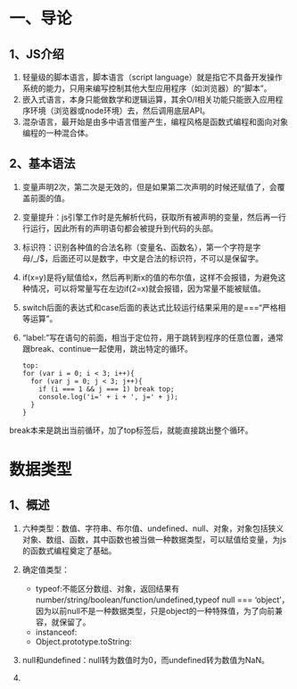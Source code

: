 # 一、导论
## 1、JS介绍
 1. 轻量级的脚本语言，脚本语言（script
    language）就是指它不具备开发操作系统的能力，只用来编写控制其他大型应用程序（如浏览器）的“脚本”。
 2. 嵌入式语言，本身只能做数学和逻辑运算，其余O/I相关功能只能嵌入应用程序环境（浏览器或node环境）去，然后调用底层API。
 3. 混杂语言，最开始是由多中语言借鉴产生，编程风格是函数式编程和面向对象编程的一种混合体。
 
## 2、基本语法 ##
 1. 变量声明2次，第二次是无效的，但是如果第二次声明的时候还赋值了，会覆盖前面的值。
 2. 变量提升：js引擎工作时是先解析代码，获取所有被声明的变量，然后再一行行运行，因此所有的声明语句都会被提升到代码的头部。
 3. 标识符：识别各种值的合法名称（变量名、函数名），第一个字符是字母/_/$，后面还可以是数字，中文是合法的标识符，不可以是保留字。
 4. if(x=y)是将y赋值给x，然后再判断x的值的布尔值，这样不会报错，为避免这种情况，可以将常量写在左边if(2=x)就会报错，因为常量不能被赋值。
 5. switch后面的表达式和case后面的表达式比较运行结果采用的是===“严格相等运算”。
 6. “label:”写在语句的前面，相当于定位符，用于跳转到程序的任意位置，通常跟break、continue一起使用，跳出特定的循环。

        top:
        for (var i = 0; i < 3; i++){
          for (var j = 0; j < 3; j++){
            if (i === 1 && j === 1) break top;
            console.log('i=' + i + ', j=' + j);
          }
        }
break本来是跳出当前循环，加了top标签后，就能直接跳出整个循环。

# 数据类型 #
## 1、概述 ##
 1. 六种类型：数值、字符串、布尔值、undefined、null、对象，对象包括狭义对象、数组、函数，其中函数也被当做一种数据类型，可以赋值给变量，为js的函数式编程奠定了基础。
 2. 确定值类型：
     - typeof:不能区分数组、对象，返回结果有number/string/boolean/function/undefined,typeof null === ‘object’，因为以前null不是一种数据类型，只是object的一种特殊值，为了向前兼容，就保留了。
     - instanceof:
     - Object.prototype.toString:
 
 3. null和undefined：null转为数值时为0，而undefined转为数值为NaN。
 4. 
